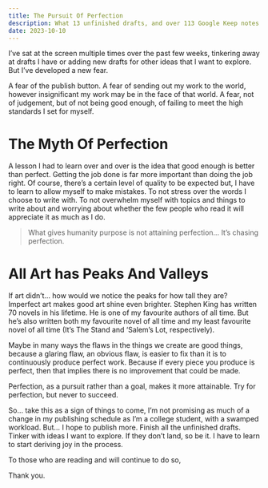 ```yaml
---
title: The Pursuit Of Perfection
description: What 13 unfinished drafts, and over 113 Google Keep notes taught me.
date: 2023-10-10
---
```


I’ve sat at the screen multiple times over the past few weeks, tinkering away at drafts I have or adding new drafts for other ideas that I want to explore. But I’ve developed a new fear.

A fear of the publish button. A fear of sending out my work to the world, however insignificant my work may be in the face of that world. A fear, not of judgement, but of not being good enough, of failing to meet the high standards I set for myself.

# The Myth Of Perfection

A lesson I had to learn over and over is the idea that good enough is better than perfect. Getting the job done is far more important than doing the job right. Of course, there’s a certain level of quality to be expected but, I have to learn to allow myself to make mistakes. To not stress over the words I choose to write with. To not overwhelm myself with topics and things to write about and worrying about whether the few people who read it will appreciate it as much as I do.

> What gives humanity purpose is not attaining perfection… It’s chasing perfection.

# All Art has Peaks And Valleys

If art didn’t… how would we notice the peaks for how tall they are? Imperfect art makes good art shine even brighter. Stephen King has written 70 novels in his lifetime. He is one of my favourite authors of all time. But he’s also written both my favourite novel of all time and my least favourite novel of all time (It’s The Stand and ‘Salem’s Lot, respectively).

Maybe in many ways the flaws in the things we create are good things, because a glaring flaw, an obvious flaw, is easier to fix than it is to continuously produce perfect work. Because if every piece you produce is perfect, then that implies there is no improvement that could be made.

Perfection, as a pursuit rather than a goal, makes it more attainable. Try for perfection, but never to succeed.

So… take this as a sign of things to come, I’m not promising as much of a change in my publishing schedule as I’m a college student, with a swamped workload. But… I hope to publish more. Finish all the unfinished drafts. Tinker with ideas I want to explore. If they don’t land, so be it. I have to learn to start deriving joy in the process.

To those who are reading and will continue to do so,

Thank you.
